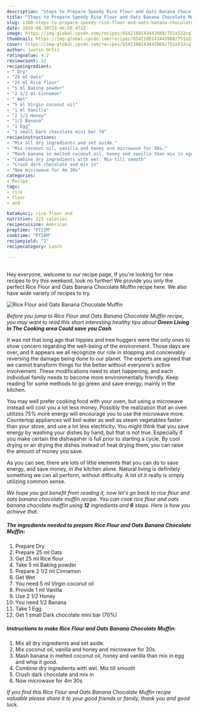 ```yaml
---
description: "Steps to Prepare Speedy Rice Flour and Oats Banana Chocolate Muffin"
title: "Steps to Prepare Speedy Rice Flour and Oats Banana Chocolate Muffin"
slug: 1108-steps-to-prepare-speedy-rice-flour-and-oats-banana-chocolate-muffin
date: 2020-08-30T23:46:59.472Z
image: https://img-global.cpcdn.com/recipes/6542188143443968/751x532cq70/rice-flour-and-oats-banana-chocolate-muffin-recipe-main-photo.jpg
thumbnail: https://img-global.cpcdn.com/recipes/6542188143443968/751x532cq70/rice-flour-and-oats-banana-chocolate-muffin-recipe-main-photo.jpg
cover: https://img-global.cpcdn.com/recipes/6542188143443968/751x532cq70/rice-flour-and-oats-banana-chocolate-muffin-recipe-main-photo.jpg
author: Justin Ortiz
ratingvalue: 4.2
reviewcount: 12
recipeingredient:
- " Dry"
- "25 ml Oats"
- "25 ml Rice flour"
- "5 ml Baking powder"
- "2 1/2 ml Cinnamon"
- " Wet"
- "5 ml Virgin coconut oil"
- "1 ml Vanilla"
- "2 1/2 Honey"
- "1/2 Banana"
- "1 Egg"
- "1 small Dark chocolate mini bar 70"
recipeinstructions:
- "Mix all dry ingredients and set aside."
- "Mix coconut oil, vanilla and honey and microwave for 30s."
- "Mash banana in melted coconut oil, honey and vanilla than mix in egg and whip it good."
- "Combine dry ingredients with wet. Mix till smooth"
- "Crush dark chocolate and mix in"
- "Now microwave for 4m 30s"
categories:
- Recipe
tags:
- rice
- flour
- and

katakunci: rice flour and 
nutrition: 223 calories
recipecuisine: American
preptime: "PT22M"
cooktime: "PT58M"
recipeyield: "2"
recipecategory: Lunch

---
```

<br>
Hey everyone, welcome to our recipe page, If you're looking for new recipes to try this weekend, look no further! We provide you only the perfect Rice Flour and Oats Banana Chocolate Muffin recipe here. We also have wide variety of recipes to try.
<br>


![Rice Flour and Oats Banana Chocolate Muffin](https://img-global.cpcdn.com/recipes/6542188143443968/751x532cq70/rice-flour-and-oats-banana-chocolate-muffin-recipe-main-photo.jpg)

<i>Before you jump to Rice Flour and Oats Banana Chocolate Muffin recipe, you may want to read this short interesting healthy tips about 
<strong>Green Living In The Cooking area Could save you Cash</strong>.</i>
</br>

It was not that long ago that hippies and tree huggers were the only ones to show concern regarding the well-being of the environment. Those days are over, and it appears we all recognize our role in stopping and conceivably reversing the damage being done to our planet. The experts are agreed that we cannot transform things for the better without everyone's active involvement. These modifications need to start happening, and each individual family needs to become more environmentally friendly. Keep reading for some methods to go green and save energy, mainly in the kitchen.

You may well prefer cooking food with your oven, but using a microwave instead will cost you a lot less money. Possibly the realization that an oven utilizes 75% more energy will encourage you to use the microwave more. Countertop appliances will boil water as well as steam vegetables faster than your stove, and use a lot less electricity. You might think that you save energy by washing your dishes by hand, but that is not true. Especially if you make certain the dishwasher is full prior to starting a cycle. By cool drying or air drying the dishes instead of heat drying them, you can raise the amount of money you save.

As you can see, there are lots of little elements that you can do to save energy, and save money, in the kitchen alone. Natural living is definitely something we can all perform, without difficulty. A lot of it really is simply utilizing common sense.


<i>We hope you got benefit from reading it, now let's go back to rice flour and oats banana chocolate muffin recipe. You can cook rice flour and oats banana chocolate muffin using <strong>12</strong> ingredients and <strong>6</strong> steps. Here is how you achieve that.
</i>

##### The ingredients needed to prepare Rice Flour and Oats Banana Chocolate Muffin:

1. Prepare  Dry
1. Prepare 25 ml Oats
1. Get 25 ml Rice flour
1. Take 5 ml Baking powder
1. Prepare 2 1/2 ml Cinnamon
1. Get  Wet
1. You need 5 ml Virgin coconut oil
1. Provide 1 ml Vanilla
1. Use 2 1/2 Honey
1. You need 1/2 Banana
1. Take 1 Egg
1. Get 1 small Dark chocolate mini bar (70%)


##### Instructions to make Rice Flour and Oats Banana Chocolate Muffin:

1. Mix all dry ingredients and set aside.
1. Mix coconut oil, vanilla and honey and microwave for 30s.
1. Mash banana in melted coconut oil, honey and vanilla than mix in egg and whip it good.
1. Combine dry ingredients with wet. Mix till smooth
1. Crush dark chocolate and mix in
1. Now microwave for 4m 30s


<i>If you find this Rice Flour and Oats Banana Chocolate Muffin recipe valuable please share it to your good friends or family, thank you and good luck.</i>
